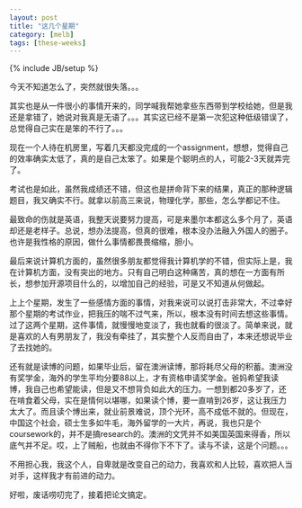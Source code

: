 ```yaml
---
layout: post
title: "这几个星期"
category: [melb]
tags: [these-weeks]
---
```

{% include JB/setup %}

今天不知道怎么了，突然就很失落。。。

其实也是从一件很小的事情开来的，同学喊我帮她拿些东西带到学校给她，但是我还是拿错了，她说对我真是无语了。。。其实这已经不是第一次犯这种低级错误了，总觉得自己实在是笨的不行了。。。

现在一个人待在机房里，写着几天都没完成的一个assignment，想想，觉得自己的效率确实太低了，真的是自己太笨了。如果是个聪明点的人，可能2-3天就弄完了。

考试也是如此，虽然我成绩还不错，但这也是拼命背下来的结果，真正的那种逻辑题目，我又确实不行。就拿以前高三来说，物理化学，那些，怎么学都记不住。

最致命的伤就是英语，我整天说要努力提高，可是来墨尔本都这么多个月了，英语却还是老样子。总说，想办法提高，但真的很难，根本没办法融入外国人的圈子。也许是我性格的原因，做什么事情都畏畏缩缩，胆小。

最后来说计算机方面的，虽然很多朋友都觉得我计算机学的不错，但实际上是，我在计算机方面，没有突出的地方。只有自己明白这种痛苦，真的想在一方面有所长，想参加开源项目什么的，以增加自己的经验，可是又不知道从何做起。

上上个星期，发生了一些感情方面的事情，对我来说可以说打击非常大，不过幸好那个星期的考试作业，把我压的喘不过气来，所以，根本没有时间去想这些事情。过了这两个星期，这件事情，就慢慢地变淡了，我也就看的很淡了。简单来说，就是喜欢的人有男朋友了，我没有牵挂了，其实整个人反而自由了，本来还想说毕业了去找她的。

还有就是读博的问题，如果毕业后，留在澳洲读博，那将耗尽父母的积蓄。澳洲没有奖学金，海外的学生平均分要88以上，才有资格申请奖学金。爸妈希望我读博，我自己也希望能读，但是又不想背负如此大的压力。一想到都20多岁了，还在啃食着父母，实在是情何以堪哪，如果读个博，要一直啃到26岁，这让我压力太大了。而且读个博出来，就业前景难说，顶个光环，高不成低不就的。但现在，中国这个社会，硕士生多如牛毛，海外留学的一大片，再说，我也只是个coursework的，并不是搞research的。澳洲的文凭并不如美国英国来得香，所以底气并不足。哎，上了贼船，也就由不得你下不下了。读与不读，这是个问题。。。

不用担心我，我这个人，自卑就是改变自己的动力，我喜欢和人比较，喜欢把人当对手，这样我才有前进的动力。

好啦，废话唠叨完了，接着把论文搞定。
